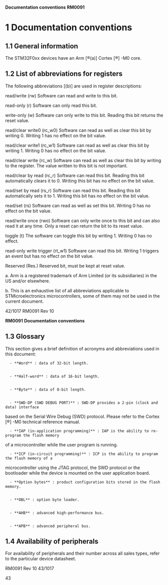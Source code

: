 **Documentation conventions** **RM0091**

# **1 Documentation conventions**

## **1.1 General information**


The STM32F0xx devices have an Arm [®(a)] Cortex [®] -M0 core.

## **1.2 List of abbreviations for registers**


The following abbreviations [(b)] are used in register descriptions:


read/write (rw) Software can read and write to this bit.


read-only (r) Software can only read this bit.


write-only (w) Software can only write to this bit. Reading this bit returns the reset value.


read/clear write0 (rc_w0) Software can read as well as clear this bit by writing 0. Writing 1 has no
effect on the bit value.


read/clear write1 (rc_w1) Software can read as well as clear this bit by writing 1. Writing 0 has no
effect on the bit value.


read/clear write (rc_w) Software can read as well as clear this bit by writing to the register. The
value written to this bit is not important.


read/clear by read (rc_r) Software can read this bit. Reading this bit automatically clears it to 0.
Writing this bit has no effect on the bit value.


read/set by read (rs_r) Software can read this bit. Reading this bit automatically sets it to 1.
Writing this bit has no effect on the bit value.


read/set (rs) Software can read as well as set this bit. Writing 0 has no effect on the bit
value.


read/write once (rwo) Software can only write once to this bit and can also read it at any time.
Only a reset can return the bit to its reset value.


toggle (t) The software can toggle this bit by writing 1. Writing 0 has no effect.


read-only write trigger (rt_w1) Software can read this bit. Writing 1 triggers an event but has no effect on
the bit value.


Reserved (Res.) Reserved bit, must be kept at reset value.


a. Arm is a registered trademark of Arm Limited (or its subsidiaries) in the US and/or elsewhere.


b. This is an exhaustive list of all abbreviations applicable to STMicroelectronics microcontrollers, some of
them may not be used in the current document.


42/1017 RM0091 Rev 10


**RM0091** **Documentation conventions**

## **1.3 Glossary**


This section gives a brief definition of acronyms and abbreviations used in this document:


      - **Word** : data of 32-bit length.


      - **Half-word** : data of 16-bit length.


      - **Byte** : data of 8-bit length.


      - **SWD-DP (SWD DEBUG PORT)** : SWD-DP provides a 2-pin (clock and data) interface
based on the Serial Wire Debug (SWD) protocol. Please refer to the Cortex [®] -M0
technical reference manual.


      - **IAP (in-application programming)** : IAP is the ability to re-program the flash memory
of a microcontroller while the user program is running.


      - **ICP (in-circuit programming)** : ICP is the ability to program the flash memory of a
microcontroller using the JTAG protocol, the SWD protocol or the bootloader while the
device is mounted on the user application board.


      - **Option bytes** : product configuration bits stored in the flash memory.


      - **OBL** : option byte loader.


      - **AHB** : advanced high-performance bus.


      - **APB** : advanced peripheral bus.

## **1.4 Availability of peripherals**


For availability of peripherals and their number across all sales types, refer to the particular
device datasheet.


RM0091 Rev 10 43/1017



43


